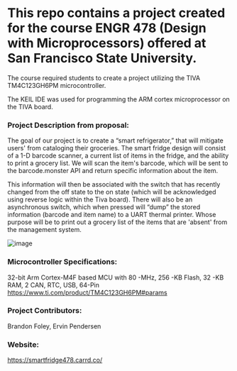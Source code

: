 # This repo contains a project created for the course ENGR 478 (Design with Microprocessors) offered at San Francisco State University. 

The course required students to create a project utilizing the TIVA TM4C123GH6PM microcontroller.  

The KEIL IDE was used for programming the ARM cortex microprocessor on the TIVA board.

### Project Description from proposal:

  The goal of our project is to create a “smart refrigerator,” that will mitigate users' from cataloging their groceries. The smart fridge design will
consist of a 1-D barcode scanner, a current list of items in the fridge, and the ability to print a
grocery list. We will scan the item's barcode, which will be sent to the barcode.monster API and
return specific information about the item. 
  
  This information will then be associated with the
switch that has recently changed from the off state to the on state (which will be acknowledged
using reverse logic within the Tiva board). There will also be an asynchronous switch, which
when pressed will “dump” the stored information (barcode and item name) to a UART thermal
printer. Whose purpose will be to print out a grocery list of the items that are 'absent' from the management system.

![image](https://user-images.githubusercontent.com/54484042/223843470-e6253497-6479-4c93-8842-d6408ca3bcf1.png)


### Microcontroller Specifications:

32-bit Arm Cortex-M4F based MCU with 80 -MHz, 256 -KB Flash, 32 -KB RAM, 2 CAN, RTC, USB, 64-Pin
https://www.ti.com/product/TM4C123GH6PM#params

### Project Contributors: 

Brandon Foley, Ervin Pendersen

### Website: 

https://smartfridge478.carrd.co/
